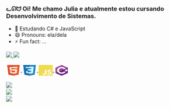 <h3>ᓚᘏᗢ Oi! Me chamo Julia e atualmente estou cursando Desenvolvimento de Sistemas.</h3>

- 🌱 Estudando C# e JavaScript
- 😄 Pronouns: ela/dela
- ⚡ Fun fact: ...

<div >
  
  <a href="https://github.com/jubinhadograu">
  <img height="180em" src="https://github-readme-stats.vercel.app/api?username=jubinhadograu&show_icons=true&theme=gruvbox&include_all_commits=true&count_private=true"/>
  <img height="140em" src="https://github-readme-stats.vercel.app/api/top-langs/?username=jubinhadograu&layout=compact&langs_count=7&theme=gruvbox"/>
</div>

<div style="display: inline_block"><br>
  <img align="center" alt="juju-HTML" height="30" width="40" src="https://raw.githubusercontent.com/devicons/devicon/master/icons/html5/html5-original.svg">
  <img align="center" alt="juju-CSS" height="30" width="40" src="https://raw.githubusercontent.com/devicons/devicon/master/icons/css3/css3-original.svg">
  <img align="center" alt="juju-Js" height="30" width="40" src="https://raw.githubusercontent.com/devicons/devicon/master/icons/javascript/javascript-plain.svg">
  <img align="center" alt="juju-Csharp" height="30" width="40" src="https://raw.githubusercontent.com/devicons/devicon/master/icons/csharp/csharp-original.svg"> 
</div>

<br>
  
  <div align="left"> 
  
  <a href = "mailto:juliasrly@gmail.com">
    <img src="https://img.shields.io/badge/-Gmail-%23333?style=for-the-badge&logo=gmail&logoColor=white" target="_blank"></a><br>
  
  <a href="https://www.instagram.com/sanpkin/" target="_blank">
    <img src="https://img.shields.io/badge/-Instagram-%23E4405F?style=for-the-badge&logo=instagram&logoColor=white" target="_blank">
    </a><br>
 	<a href="https://www.twitch.tv/melaobao" target="_blank">
    <img src="https://img.shields.io/badge/Twitch-9146FF?style=for-the-badge&logo=twitch&logoColor=white" target="_blank"></a><br>
    
 </div>
  
 
